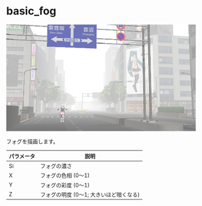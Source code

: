 # basic_fog

![](screenshot.jpg)

フォグを描画します。

| パラメータ | 説明
|----------|------
| Si | フォグの濃さ
| X  | フォグの色相 (0～1)
| Y  | フォグの彩度 (0～1)
| Z  | フォグの明度 (0～1; 大きいほど暗くなる)
